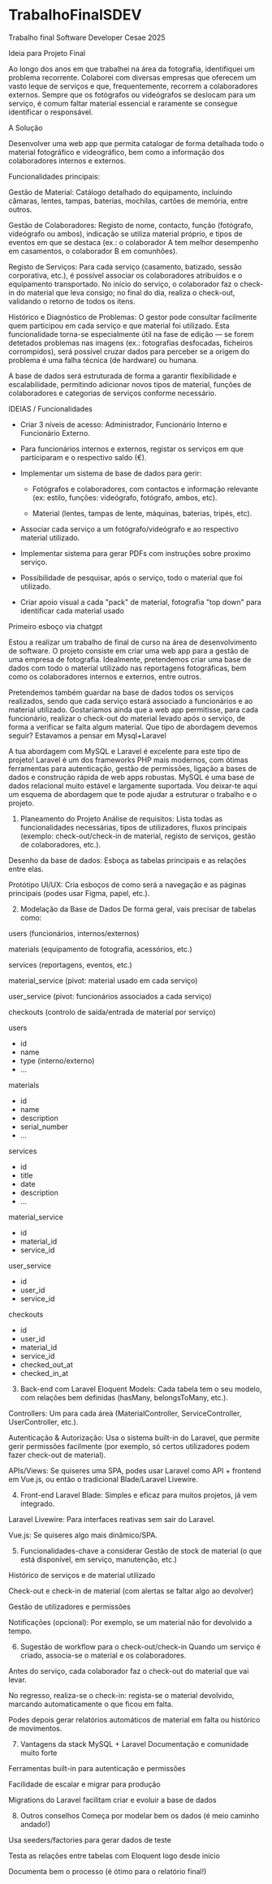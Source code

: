 # TrabalhoFinalSDEV
Trabalho final Software Developer Cesae 2025



Ideia para Projeto Final


Ao longo dos  anos em que trabalhei na área da fotografia, identifiquei um problema recorrente. Colaborei com diversas empresas que oferecem um vasto leque de serviços e que, frequentemente, recorrem a colaboradores externos. Sempre que os fotógrafos ou videógrafos se deslocam para um serviço, é comum faltar material essencial e raramente se consegue identificar o responsável.
 


A Solução

Desenvolver uma web app que permita catalogar de forma detalhada todo o material fotográfico e videográfico, bem como a informação dos colaboradores internos e externos.

Funcionalidades principais:

Gestão de Material:
Catálogo detalhado do equipamento, incluindo câmaras, lentes, tampas, baterias, mochilas, cartões de memória, entre outros.

Gestão de Colaboradores:
Registo de nome, contacto, função (fotógrafo, videógrafo ou ambos), indicação se utiliza material próprio, e tipos de eventos em que se destaca (ex.: o colaborador A tem melhor desempenho em casamentos, o colaborador B em comunhões).

Registo de Serviços:
Para cada serviço (casamento, batizado, sessão corporativa, etc.), é possível associar os colaboradores atribuídos e o equipamento transportado.
No início do serviço, o colaborador faz o check-in do material que leva consigo; no final do dia, realiza o check-out, validando o retorno de todos os itens.

Histórico e Diagnóstico de Problemas:
O gestor pode consultar facilmente quem participou em cada serviço e que material foi utilizado. Esta funcionalidade torna-se especialmente útil na fase de edição — se forem detetados problemas nas imagens (ex.: fotografias desfocadas, ficheiros corrompidos), será possível cruzar dados para perceber se a origem do problema é uma falha técnica (de hardware) ou humana.

A base de dados será estruturada de forma a garantir flexibilidade e escalabilidade, permitindo adicionar novos tipos de material, funções de colaboradores e categorias de serviços conforme necessário.






IDEIAS / Funcionalidades
- Criar 3 níveis de acesso: Administrador, Funcionário Interno e Funcionário Externo.

- Para funcionários internos e externos, registar os serviços em que participaram e o respectivo saldo (€).

- Implementar um sistema de base de dados para gerir:

    - Fotógrafos e colaboradores, com contactos e informação relevante (ex: estilo, funções: videógrafo, fotógrafo, ambos, etc).

    - Material (lentes, tampas de lente, máquinas, baterias, tripés, etc).

- Associar cada serviço a um fotógrafo/videógrafo e ao respectivo material utilizado.

- Implementar sistema para gerar PDFs com instruções sobre proximo serviço.

- Possibilidade de pesquisar, após o serviço, todo o material que foi utilizado.

- Criar apoio visual a cada "pack" de material, fotografia "top down" para identificar cada material usado  



 





Primeiro esboço via chatgpt

Estou a realizar um trabalho de final de curso na área de desenvolvimento de software. O projeto consiste em criar uma web app para a gestão de uma empresa de fotografia. Idealmente, pretendemos criar uma base de dados com todo o material utilizado nas reportagens fotográficas, bem como os colaboradores internos e externos, entre outros.

Pretendemos também guardar na base de dados todos os serviços realizados, sendo que cada serviço estará associado a funcionários e ao material utilizado. Gostaríamos ainda que a web app permitisse, para cada funcionário, realizar o check-out do material levado após o serviço, de forma a verificar se falta algum material.
Que tipo de abordagem devemos seguir? Estavamos a pensar em Mysql+Laravel 



A tua abordagem com MySQL e Laravel é excelente para este tipo de projeto! Laravel é um dos frameworks PHP mais modernos, com ótimas ferramentas para autenticação, gestão de permissões, ligação a bases de dados e construção rápida de web apps robustas. MySQL é uma base de dados relacional muito estável e largamente suportada. Vou deixar-te aqui um esquema de abordagem que te pode ajudar a estruturar o trabalho e o projeto.

1. Planeamento do Projeto
Análise de requisitos: Lista todas as funcionalidades necessárias, tipos de utilizadores, fluxos principais (exemplo: check-out/check-in de material, registo de serviços, gestão de colaboradores, etc.).

Desenho da base de dados: Esboça as tabelas principais e as relações entre elas.

Protótipo UI/UX: Cria esboços de como será a navegação e as páginas principais (podes usar Figma, papel, etc.).

2. Modelação da Base de Dados
De forma geral, vais precisar de tabelas como:

users (funcionários, internos/externos)

materials (equipamento de fotografia, acessórios, etc.)

services (reportagens, eventos, etc.)

material_service (pivot: material usado em cada serviço)

user_service (pivot: funcionários associados a cada serviço)

checkouts (controlo de saída/entrada de material por serviço)

users
- id
- name
- type (interno/externo)
- ...

materials
- id
- name
- description
- serial_number
- ...

services
- id
- title
- date
- description
- ...

material_service
- id
- material_id
- service_id

user_service
- id
- user_id
- service_id

checkouts
- id
- user_id
- material_id
- service_id
- checked_out_at
- checked_in_at








3. Back-end com Laravel
Eloquent Models: Cada tabela tem o seu modelo, com relações bem definidas (hasMany, belongsToMany, etc.).

Controllers: Um para cada área (MaterialController, ServiceController, UserController, etc.).

Autenticação & Autorização: Usa o sistema built-in do Laravel, que permite gerir permissões facilmente (por exemplo, só certos utilizadores podem fazer check-out de material).

APIs/Views: Se quiseres uma SPA, podes usar Laravel como API + frontend em Vue.js, ou então o tradicional Blade/Laravel Livewire.

4. Front-end
Laravel Blade: Simples e eficaz para muitos projetos, já vem integrado.

Laravel Livewire: Para interfaces reativas sem sair do Laravel.

Vue.js: Se quiseres algo mais dinâmico/SPA.

5. Funcionalidades-chave a considerar
Gestão de stock de material (o que está disponível, em serviço, manutenção, etc.)

Histórico de serviços e de material utilizado

Check-out e check-in de material (com alertas se faltar algo ao devolver)

Gestão de utilizadores e permissões

Notificações (opcional): Por exemplo, se um material não for devolvido a tempo.

6. Sugestão de workflow para o check-out/check-in
Quando um serviço é criado, associa-se o material e os colaboradores.

Antes do serviço, cada colaborador faz o check-out do material que vai levar.

No regresso, realiza-se o check-in: regista-se o material devolvido, marcando automaticamente o que ficou em falta.

Podes depois gerar relatórios automáticos de material em falta ou histórico de movimentos.

7. Vantagens da stack MySQL + Laravel
Documentação e comunidade muito forte

Ferramentas built-in para autenticação e permissões

Facilidade de escalar e migrar para produção

Migrations do Laravel facilitam criar e evoluir a base de dados

8. Outros conselhos
Começa por modelar bem os dados (é meio caminho andado!)

Usa seeders/factories para gerar dados de teste

Testa as relações entre tabelas com Eloquent logo desde início

Documenta bem o processo (é ótimo para o relatório final!)





